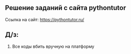 ## Решение заданий с сайта pythontutor

Ссылка на сайт: https://pythontutor.ru/

## Д/з:

1. Все коды вбить вручную на платформу
